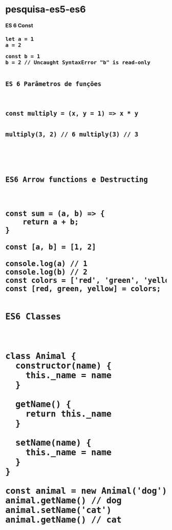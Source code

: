 # pesquisa-es5-es6
<h3>ES 6 Const<h3>
<pre>
let a = 1
a = 2
<pre>
const b = 1
b = 2 // Uncaught SyntaxError "b" is read-only

<h3>ES 6 Parâmetros de funções<h3>
<pre>
const multiply = (x, y = 1) => x * y

multiply(3, 2) // 6
multiply(3) // 3
<pre>

<h3>ES6 Arrow functions e Destructing<h3>
<pre>
const sum = (a, b) => {
    return a + b;
}

const [a, b] = [1, 2]

console.log(a) // 1
console.log(b) // 2
const colors = ['red', 'green', 'yellow'];
const [red, green, yellow] = colors;
<pre>
<h3>ES6 Classes<h3>
<pre>
class Animal {
  constructor(name) {
    this._name = name
  }

  getName() {
    return this._name
  }

  setName(name) {
    this._name = name
  }
}

const animal = new Animal('dog')
animal.getName() // dog
animal.setName('cat')
animal.getName() // cat
<pre>
